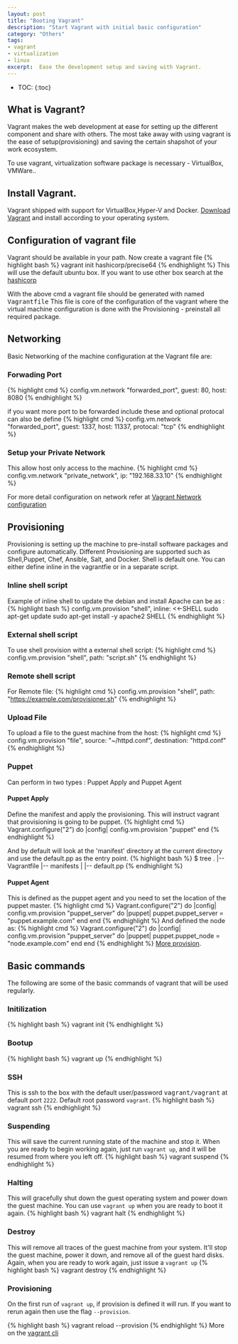 ```yaml
---
layout: post
title: "Booting Vagrant"
description: "Start Vagrant with initial basic configuration"
category: "Others"
tags:
- vagrant
- virtualization
- linux
excerpt:  Ease the development setup and saving with Vagrant.
---
```

* TOC:
{:toc}

## What is Vagrant?
Vagrant makes the web development at ease for setting up the different component and share with others. The most take away with using vagrant is the ease of setup(provisioning) and saving the certain shapshot of your work ecosystem.

To use vagrant, virtualization software package is necessary - VirtualBox, VMWare..

## Install Vagrant.
Vagrant shipped with support for VirtualBox,Hyper-V and Docker.
[Download Vagrant][Download Vagrant] and install according to your operating system.

## Configuration of vagrant file
Vagrant should be available in your path.
Now create a vagrant file
{% highlight bash %}
vagrant init hashicorp/precise64
{% endhighlight %}
This will use the default ubuntu box. If you want to use other box search at the [hashicorp][hashicorp]

With the above cmd a vagrant file should be generated with named <kbd>Vagrantfile</kbd>
This file is core of the configuration of the vagrant where the virtual machine configuration is done with the Provisioning - preinstall all required package.
## Networking
Basic Networking of the machine configuration at the Vagrant file are:

### Forwading Port
{% highlight cmd %}
config.vm.network "forwarded_port", guest: 80, host: 8080
{% endhighlight %}

if you want more port to be forwarded include these and optional protocal can also be define
{% highlight cmd %}
config.vm.network "forwarded_port", guest: 1337, host: 11337, protocal: "tcp"
{% endhighlight %}

### Setup your Private Network
This allow host only access to the machine.
{% highlight cmd %}
config.vm.network "private_network", ip: "192.168.33.10"
{% endhighlight %}

For more detail configuration on network refer at [Vagrant Network configuration][Vagrant Network configuration]

## Provisioning
Provisioning is setting up the machine to pre-install software packages and configure automatically.
Different Provisioning are supported such as Shell,Puppet, Chef, Ansible, Salt, and Docker. Shell is default one.
You can either define inline in the vagrantfie or in a separate script.

### Inline shell script
Example of inline shell to update the debian and install Apache can be as :
{% highlight bash %}
config.vm.provision "shell", inline: <<-SHELL
   sudo apt-get update
   sudo apt-get install -y apache2
 SHELL
{% endhighlight %}

### External shell script
To use shell provision witht a external shell script:
{% highlight cmd %}
config.vm.provision "shell", path: "script.sh"
{% endhighlight %}

### Remote shell script
For Remote file:
{% highlight cmd %}
config.vm.provision "shell", path: "https://example.com/provisioner.sh"
{% endhighlight %}

### Upload File
To upload a file to the guest machine from the host:
{% highlight cmd %}
config.vm.provision "file", source: "~/httpd.conf", destination: "httpd.conf"
{% endhighlight %}

### Puppet
Can perform in two types : Puppet Apply and Puppet Agent
#### Puppet Apply
Define the manifest and apply the provisioning.
This will instruct vagrant that provisioning is going to be puppet.
{% highlight cmd %}
Vagrant.configure("2") do |config|
  config.vm.provision "puppet"
end
{% endhighlight %}

And by default will look at the 'manifest' directory at the current directory and use the default.pp as the entry point.
{% highlight bash %}
$ tree
.
|-- Vagrantfile
|-- manifests
|   |-- default.pp
{% endhighlight %}

#### Puppet Agent
This is defined as the puppet agent and you need to set the location of the puppet master.
{% highlight cmd %}
Vagrant.configure("2") do |config|
  config.vm.provision "puppet_server" do |puppet|
    puppet.puppet_server = "puppet.example.com"
  end
end
{% endhighlight %}
And defined the node as:
{% highlight cmd %}
Vagrant.configure("2") do |config|
  config.vm.provision "puppet_server" do |puppet|
    puppet.puppet_node = "node.example.com"
  end
end
{% endhighlight %}
[More provision][More provision].

## Basic commands
The following are some of the basic commands of vagrant that will be used regularly.
### Initilization
{% highlight bash %}
vagrant init
{% endhighlight %}

### Bootup
{% highlight bash %}
vagrant up
{% endhighlight %}

### SSH
This is ssh to the box with the default user/password <kbd>vagrant/vagrant</kbd> at default port `2222`.
Default root password `vagrant`.
{% highlight bash %}
vagrant ssh
{% endhighlight %}

### Suspending
This will save the current running state of the machine and stop it. When you are ready to begin working again, just run `vagrant up`, and it will be resumed from where you left off.
{% highlight bash %}
vagrant suspend
{% endhighlight %}

### Halting
This will gracefully shut down the guest operating system and power down the guest machine. You can use `vagrant up` when you are ready to boot it again.
{% highlight bash %}
vagrant halt
{% endhighlight %}

### Destroy
This will remove all traces of the guest machine from your system. It'll stop the guest machine, power it down, and remove all of the guest hard disks. Again, when you are ready to work again, just issue a `vagrant up`
{% highlight bash %}
vagrant destroy
{% endhighlight %}

### Provisioning
On the first run of `vagrant up`, if provision is defined it will run. If you want to rerun again then use the flag `--provision`.

{% highlight bash %}
vagrant reload --provision
{% endhighlight %}
More on the [vagrant cli][vagrant cli]


[Download Vagrant]: https://www.vagrantup.com/downloads.html
[hashicorp]:  https://atlas.hashicorp.com/boxes/search
[Vagrant Network configuration]:  https://www.vagrantup.com/docs/networking/
[vagrant cli]:  https://www.vagrantup.com/docs/cli/
[More provision]: https://www.vagrantup.com/docs/provisioning
